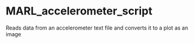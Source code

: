 # MARL_accelerometer_script
 Reads data from an accelerometer text file and converts it to a plot as an image
